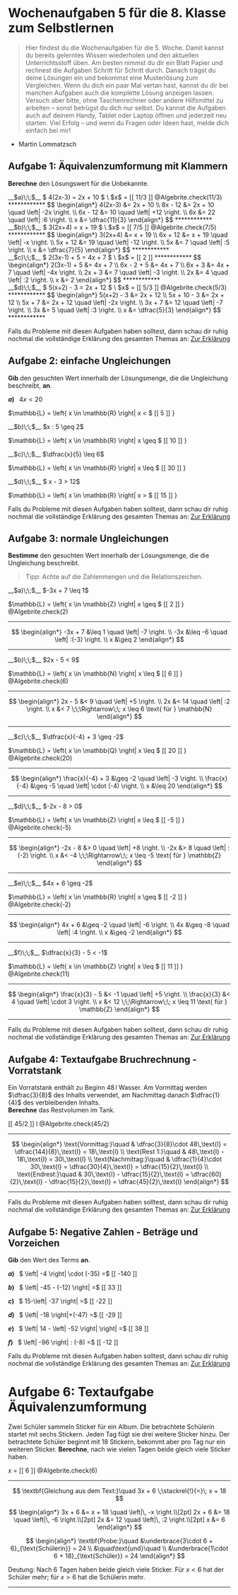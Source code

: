 <!--
version:  0.0.1

language: de

@style
input {
    text-align: center;
}

.flex-container {
    display: flex;
    flex-wrap: wrap;
    align-items: stretch;
    gap: 20px;
}

.flex-child {
    flex: 1;
    min-width: 350px;
    margin-right: 20px;
}

@media (max-width: 400px) {
    .flex-child {
        flex: 100%;
        margin-right: 0;
    }
}
@end

formula: \carry   \textcolor{red}{\scriptsize #1}
formula: \digit   \rlap{\carry{#1}}\phantom{#2}#2
formula: \permil  \text{‰}

import: https://raw.githubusercontent.com/liaTemplates/algebrite/master/README.md
import: https://raw.githubusercontent.com/LiaTemplates/Tikz-Jax/main/README.md
import: https://raw.githubusercontent.com/LiaTemplates/mermaid_template/0.1.4/README.md

script: https://cdn.jsdelivr.net/gh/LiaTemplates/Tikz-Jax@main/dist/index.js


tags: Wochenaufgabe, Mathematik, Klasse 8

comment: Dies sind die Wochenaufgaben 5 für die 8. Klasse. 

author: Martin Lommatzsch

-->





# Wochenaufgaben 5 für die 8. Klasse zum Selbstlernen

> Hier findest du die Wochenaufgaben für die 5. Woche. Damit kannst du bereits gelerntes Wissen wiederholen und den aktuellen Unterrichtsstoff üben. Am besten nimmst du dir ein Blatt Papier und rechnest die Aufgaben Schritt für Schritt durch. Danach trägst du deine Lösungen ein und bekommst eine Musterlösung zum Vergleichen. Wenn du dich ein paar Mal vertan hast, kannst du dir bei manchen Aufgaben auch die komplette Lösung anzeigen lassen. Versuch aber bitte, ohne Taschenrechner oder andere Hilfsmittel zu arbeiten – sonst betrügst du dich nur selbst. Du kannst die Aufgaben auch auf deinem Handy, Tablet oder Laptop öffnen und jederzeit neu starten. Viel Erfolg – und wenn du Fragen oder Ideen hast, melde dich einfach bei mir!

- Martin Lommatzsch







## Aufgabe 1: Äquivalenzumformung mit Klammern


**Berechne** den Lösungswert für die Unbekannte.




<section class="flex-container">
<div class="flex-child">
<!-- data-solution-button="5"-->
__$a)\;\;$__ $  4(2x-3) = 2x + 10 $ \
$x$ = [[  11/3  ]]
@Algebrite.check(11/3)
************
$$
\begin{align*}
4(2x-3) &= 2x + 10 \\
8x - 12 &= 2x + 10 \quad \left| -2x \right. \\
6x - 12 &= 10 \quad \left| +12 \right. \\
6x &= 22 \quad \left| :6 \right. \\
x &= \dfrac{11}{3}
\end{align*}
$$
************
</div>
<div class="flex-child">
<!-- data-solution-button="5"-->
__$b)\;\;$__ $  3(2x+4) = x + 19 $ \
$x$ = [[  7/5  ]]
@Algebrite.check(7/5)
************
$$
\begin{align*}
3(2x+4) &= x + 19 \\
6x + 12 &= x + 19 \quad \left| -x \right. \\
5x + 12 &= 19 \quad \left| -12 \right. \\
5x &= 7 \quad \left| :5 \right. \\
x &= \dfrac{7}{5}
\end{align*}
$$
************
</div>
<div class="flex-child">
<!-- data-solution-button="5"-->
__$c)\;\;$__ $  2(3x-1) + 5 = 4x + 7 $ \
$x$ = [[  2  ]]
************
$$
\begin{align*}
2(3x-1) + 5 &= 4x + 7 \\
6x - 2 + 5 &= 4x + 7 \\
6x + 3 &= 4x + 7 \quad \left| -4x \right. \\
2x + 3 &= 7 \quad \left| -3 \right. \\
2x &= 4 \quad \left| :2 \right. \\
x &= 2
\end{align*}
$$
************
</div>
<div class="flex-child">
<!-- data-solution-button="5"-->
__$d)\;\;$__ $  5(x+2) - 3 = 2x + 12 $ \
$x$ = [[  5/3  ]]
@Algebrite.check(5/3)
************
$$
\begin{align*}
5(x+2) - 3 &= 2x + 12 \\
5x + 10 - 3 &= 2x + 12 \\
5x + 7 &= 2x + 12 \quad \left| -2x \right. \\
3x + 7 &= 12 \quad \left| -7 \right. \\
3x &= 5 \quad \left| :3 \right. \\
x &= \dfrac{5}{3}
\end{align*}
$$
************
</div>
</section>




Falls du Probleme mit diesen Aufgaben haben solltest, dann schau dir ruhig nochmal die vollständige Erklärung des gesamten Themas an: [Zur Erklärung](https://liascript.github.io/course/?https://raw.githubusercontent.com/MINT-the-GAP/Aufgabensammlung/refs/heads/main/Repetitorium/01_12_01_Aequivalenzumformung.md)


## Aufgabe 2: einfache Ungleichungen

**Gib** den gesuchten Wert innerhalb der Lösungsmenge, die die Ungleichung beschreibt, **an**.



<section class="flex-container">
<div class="flex-child">

__$a)\;\;$__ $4x < 20$ 

<!-- data-solution-button="10"-->
$\mathbb{L} = \left\{ x \in \mathbb{R} \right| x < $   [[  5  ]]   $\left.   \right\}$
</div>

<div class="flex-child">
__$b)\;\;$__  $x : 5 \geq 2$ 

<!-- data-solution-button="10"-->
$\mathbb{L} = \left\{ x \in \mathbb{R} \right| x \geq $   [[  10  ]]   $\left.   \right\}$
</div>

<div class="flex-child">
__$c)\;\;$__  $\dfrac{x}{5} \leq 6$ 

<!-- data-solution-button="10"-->
$\mathbb{L} = \left\{ x \in \mathbb{R} \right| x \leq $   [[  30  ]]   $\left.   \right\}$
</div>

<div class="flex-child">
__$d)\;\;$__  $ x - 3 > 12$ 

<!-- data-solution-button="10"-->
$\mathbb{L} = \left\{ x \in \mathbb{R} \right| x > $   [[  15  ]]   $\left.   \right\}$
</div>
</section>


Falls du Probleme mit diesen Aufgaben haben solltest, dann schau dir ruhig nochmal die vollständige Erklärung des gesamten Themas an: [Zur Erklärung](https://liascript.github.io/course/?https://raw.githubusercontent.com/MINT-the-GAP/Aufgabensammlung/refs/heads/main/Repetitorium/01_15_01_Ungleichungen.md)


## Aufgabe 3: normale Ungleichungen




**Bestimme** den gesuchten Wert innerhalb der Lösungsmenge, die die Ungleichung beschreibt.

> Tipp: Achte auf die Zahlenmengen und die Relationszeichen.

<section class="flex-container">
<div class="flex-child">
__$a)\;\;$__ $-3x + 7 \leq 1$ 

<!-- data-solution-button="10"-->
$\mathbb{L} = \left\{ x \in \mathbb{Z} \right| x \geq $   [[  2  ]]   $\left.   \right\}$
@Algebrite.check(2)
******************
$$
\begin{align*}
-3x + 7 &\leq 1 \quad \left| -7 \right. \\
-3x &\leq -6 \quad \left| :(-3) \right. \\
x &\geq 2
\end{align*}
$$
******************
</div>

<div class="flex-child">
__$b)\;\;$__ $2x - 5 < 9$ 

<!-- data-solution-button="10"-->
$\mathbb{L} = \left\{ x \in \mathbb{N} \right| x \leq $   [[  6  ]]   $\left.   \right\}$
@Algebrite.check(6)
******************
$$
\begin{align*}
2x - 5 &< 9 \quad \left| +5 \right. \\
2x &< 14 \quad \left| :2 \right. \\
x &< 7 \;\;\Rightarrow\;\; x \leq 6 \text{ für } \mathbb{N}
\end{align*}
$$
******************
</div>

<div class="flex-child">
__$c)\;\;$__ $\dfrac{x}{-4} + 3 \geq -2$ 

<!-- data-solution-button="10"-->
$\mathbb{L} = \left\{ x \in \mathbb{Q} \right| x \leq $   [[  20  ]]   $\left.   \right\}$
@Algebrite.check(20)
******************
$$
\begin{align*}
\frac{x}{-4} + 3 &\geq -2 \quad \left| -3 \right. \\
\frac{x}{-4} &\geq -5 \quad \left| \cdot (-4) \right. \\
x &\leq 20
\end{align*}
$$
******************
</div>

<div class="flex-child">
__$d)\;\;$__ $-2x - 8 > 0$ 

<!-- data-solution-button="10"-->
$\mathbb{L} = \left\{ x \in \mathbb{Z} \right| x \leq $   [[  -5  ]]   $\left.   \right\}$
@Algebrite.check(-5)
******************
$$
\begin{align*}
-2x - 8 &> 0 \quad \left| +8 \right. \\
-2x &> 8 \quad \left| :(-2) \right. \\
x &< -4 \;\;\Rightarrow\;\; x \leq -5 \text{ für } \mathbb{Z}
\end{align*}
$$
******************
</div>

<div class="flex-child">
__$e)\;\;$__ $4x + 6 \geq -2$ 

<!-- data-solution-button="10"-->
$\mathbb{L} = \left\{ x \in \mathbb{R} \right| x \geq $   [[  -2  ]]   $\left.   \right\}$
@Algebrite.check(-2)
******************
$$
\begin{align*}
4x + 6 &\geq -2 \quad \left| -6 \right. \\
4x &\geq -8 \quad \left| :4 \right. \\
x &\geq -2
\end{align*}
$$
******************
</div>

<div class="flex-child">
__$f)\;\;$__ $\dfrac{x}{3} - 5 < -1$ 

<!-- data-solution-button="10"-->
$\mathbb{L} = \left\{ x \in \mathbb{Z} \right| x \leq $   [[  11  ]]   $\left.   \right\}$
@Algebrite.check(11)
******************
$$
\begin{align*}
\frac{x}{3} - 5 &< -1 \quad \left| +5 \right. \\
\frac{x}{3} &< 4 \quad \left| \cdot 3 \right. \\
x &< 12 \;\;\Rightarrow\;\; x \leq 11 \text{ für } \mathbb{Z}
\end{align*}
$$
******************
</div>
</section>




Falls du Probleme mit diesen Aufgaben haben solltest, dann schau dir ruhig nochmal die vollständige Erklärung des gesamten Themas an: [Zur Erklärung](https://liascript.github.io/course/?https://raw.githubusercontent.com/MINT-the-GAP/Aufgabensammlung/refs/heads/main/Repetitorium/01_15_01_Ungleichungen.md)





## Aufgabe 4: Textaufgabe Bruchrechnung - Vorratstank


Ein Vorratstank enthält zu Beginn $48\,\text{l}$ Wasser. Am Vormittag werden $\dfrac{3}{8}$ des Inhalts verwendet, am Nachmittag danach $\dfrac{1}{4}$ des verbleibenden Inhalts.  
**Berechne** das Restvolumen im Tank.  

<!-- data-solution-button="10"-->
[[  45/2  ]] l
@Algebrite.check(45/2)
************
$$
\begin{align*}
\text{Vormittag:}\quad & \dfrac{3}{8}\cdot 48\,\text{l}
= \dfrac{144}{8}\,\text{l}
= 18\,\text{l} \\
\text{Rest 1:}\quad & 48\,\text{l} - 18\,\text{l} = 30\,\text{l} \\
\text{Nachmittag:}\quad & \dfrac{1}{4}\cdot 30\,\text{l}
= \dfrac{30}{4}\,\text{l}
= \dfrac{15}{2}\,\text{l} \\
\text{Endrest:}\quad & 30\,\text{l} - \dfrac{15}{2}\,\text{l}
= \dfrac{60}{2}\,\text{l} - \dfrac{15}{2}\,\text{l}
= \dfrac{45}{2}\,\text{l}
\end{align*}
$$
************



Falls du Probleme mit diesen Aufgaben haben solltest, dann schau dir ruhig nochmal die vollständige Erklärung des gesamten Themas an: [Zur Erklärung](https://liascript.github.io/course/?https://raw.githubusercontent.com/MINT-the-GAP/Aufgabensammlung/refs/heads/main/Repetitorium/01_04_01_Bruchrechnung.md)





## Aufgabe 5: Negative Zahlen - Beträge und Vorzeichen


**Gib** den Wert des Terms **an**.

<section class="flex-container">

<div class="flex-child">

<!-- data-solution-button="10"-->
__$a)\;\;$__ $ \left| -4 \right| \cdot (-35) =$ [[  -140  ]]

</div> 
<div class="flex-child">

<!-- data-solution-button="10"-->
__$b)\;\;$__ $ \left| -45 - (-12) \right| =$ [[  33  ]]

</div> 
<div class="flex-child">

<!-- data-solution-button="10"-->
__$c)\;\;$__ $ 15-\left| -37 \right| =$ [[  -22  ]]

</div> 
<div class="flex-child">

<!-- data-solution-button="10"-->
__$d)\;\;$__ $ \left| -18 \right|+(-47) =$ [[  -29  ]]

</div> 
<div class="flex-child">

<!-- data-solution-button="10"-->
__$e)\;\;$__ $ \left| 14 - \left| -52 \right| \right| =$ [[  38  ]]

</div> 
<div class="flex-child">

<!-- data-solution-button="10"-->
__$f)\;\;$__ $ \left| -96 \right| : (-8) =$ [[  -12  ]]

</div> 
</section>


Falls du Probleme mit diesen Aufgaben haben solltest, dann schau dir ruhig nochmal die vollständige Erklärung des gesamten Themas an: [Zur Erklärung](https://liascript.github.io/course/?https://raw.githubusercontent.com/MINT-the-GAP/Aufgabensammlung/refs/heads/main/Repetitorium/01_10_01_negativeZahlen.md)









# Aufgabe 6: Textaufgabe Äquivalenzumformung


<!-- quivalenzumformung 0034 -->

Zwei Schüler sammeln Sticker für ein Album. Die betrachtete Schülerin startet mit sechs Stickern. Jeden Tag fügt sie drei weitere Sticker hinzu. Der betrachtete Schüler beginnt mit 18 Stickern, bekommt aber pro Tag nur ein weiteren Sticker. **Berechne**, nach wie vielen Tagen beide gleich viele Sticker haben.

<!-- data-solution-button="5"-->
$x$ = [[  6  ]]
@Algebrite.check(6)
************
$$
\textbf{Gleichung aus dem Text:}\quad 
3x + 6 \;\stackrel{!}{=}\; x + 18
$$

$$
\begin{align*}
3x + 6 &= x + 18 \quad \left|\, -x \right.\\[2pt]
2x + 6 &= 18 \quad \left|\, -6 \right.\\[2pt]
2x &= 12 \quad \left|\, :2 \right.\\[2pt]
x &= 6
\end{align*}
$$

$$
\begin{align*}
\textbf{Probe:}\quad 
&\underbrace{3\cdot 6 + 6}_{\text{Schülerin}} = 24  \\
&\quad\text{und}\quad  \\
&\underbrace{1\cdot 6 + 18}_{\text{Schüler}} = 24
\end{align*}
$$


Deutung: Nach 6 Tagen haben beide gleich viele Sticker. Für $x<6$ hat der Schüler mehr; für $x>6$ hat die Schülerin mehr.

************






